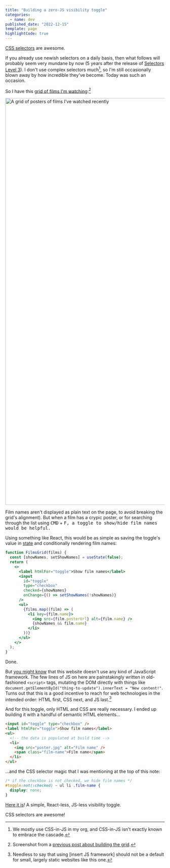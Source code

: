 ```yaml
---
title: "Building a zero-JS visibility toggle"
categories:
  - name: dev
published_date: "2022-12-15"
template: page
highlightCode: true
---
```


[CSS selectors](https://www.w3.org/TR/selectors-4/) are awesome.

If you already use newish selectors on a daily basis, then what follows will probably seem very mundane by now (5 years after the release of [Selectors Level 3](https://www.w3.org/TR/selectors-3/)). I don't use complex selectors much[^1], so I'm still occasionally blown away by how incredible they've become. Today was such an occasion.

So I have this [grid of films I'm watching](/watching/):[^2]

<img width="1280" height="794" style="aspect-ratio:1280/794;height:auto;" src="/static/images/2022-04-08-image-grid-final.jpg" alt="A grid of posters of films I've watched recently">

Film names aren't displayed as plain text on the page, to avoid breaking the grid's alignment). But when a film has a crypic poster, or for searching through the list using <kbd>CMD</kbd> + <kbd>F<kbd>, a toggle to show/hide film names would be helpful.

Using something like React, this would be as simple as saving the toggle's value in [state](https://beta.reactjs.org/learn/state-a-components-memory) and conditionally rendering film names:

```jsx
function FilmsGrid(films) {
  const [showNames, setShowNames] = useState(false);
  return (
    <>
      <label htmlFor="toggle">Show film names</label>
      <input
        id="toggle"
        type="checkbox"
        checked={showNames}
        onChange={() => setShowNames(!showNames)}
      />
      <ul>
        {films.map((film) => (
          <li key={film.name}>
            <img src={film.posterUrl} alt={film.name} />
            {showNames && film.name}
          </li>
        ))}
      </ul>
    </>
  );
}
```

Done.

But [you might know](/notes/spring-summer-22-a-new-look-for-this-website/) that this website doesn't use any kind of JavaScript framework. The few lines of JS on here are painstakingly written in old-fashioned `<script>` tags, mutating the DOM directly with things like `document.getElementById("thing-to-update").innerText = "New content!"`. Turns out that this is a good incentive to reach for web technologies in the intended order: HTML first, CSS next, and JS last.[^3]

And for this toggle, only HTML and CSS are really necessary. I ended up building it with a handful of semantic HTML elements...

```html
<input id="toggle" type="checkbox" />
<label htmlFor="toggle">Show film names</label>
<ul>
  <!-- the data is populated at build time -->
  <li>
    <img src="poster.jpg" alt="Film name" />
    <span class="film-name">Film name</span>
  </li>
</ul>
```

...and the CSS selector magic that I was mentioning at the top of this note:

```css
/* if the checkbox is not checked, we hide film names */
#toggle:not(:checked) ~ ul li .film-name {
  display: none;
}
```

[Here it is](/watching/)! A simple, React-less, JS-less visibility toggle.

CSS selectors are awesome!

[^1]: We mostly use CSS-in-JS in my org, and CSS-in-JS isn't exactly known to embrace the cascade.
[^2]: Screenshot from a [previous post about building the grid](/notes/a-zero-js-lazy-loading-image-grid-for-2022/).
[^3]: Needless to say that using [insert JS framework] should not be a default for small, largely static websites like this one.
